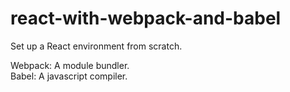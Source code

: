 # react-with-webpack-and-babel

Set up a React environment from scratch.

Webpack: A module bundler.  
Babel: A javascript compiler.